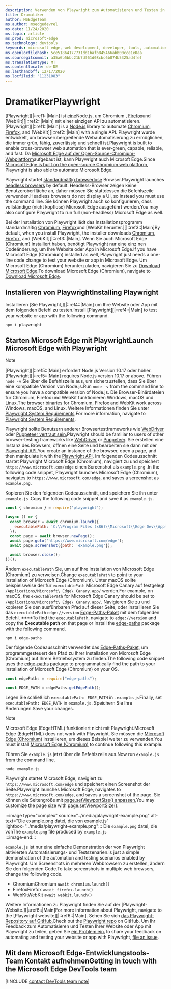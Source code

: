 ```yaml
---
description: Verwenden von Playwright zum Automatisieren und Testen in Microsoft Edge
title: Dramatiker
author: MSEdgeTeam
ms.author: msedgedevrel
ms.date: 11/24/2020
ms.topic: article
ms.prod: microsoft-edge
ms.technology: devtools
keywords: microsoft edge, web development, developer, tools, automation, test, playwright, node, javascript, npm
ms.openlocfilehash: 5ce51864177731dd1bafb845466abb00cce1e0aa
ms.sourcegitcommit: a35a6b5bbc21b7df61d08cbc6b074b5325ad4fef
ms.translationtype: MT
ms.contentlocale: de-DE
ms.lasthandoff: 12/17/2020
ms.locfileid: "11231083"
---
```

# <span data-ttu-id="70bb3-104">Dramatiker</span><span class="sxs-lookup"><span data-stu-id="70bb3-104">Playwright</span></span>  

<span data-ttu-id="70bb3-105">[Playwright][|::ref1::|Main] ist [eine][NodejsMain]Node.js, um Chromium [,][ChromiumHome] [Firefox][FirefoxMain]und [WebKit][|::ref2::|Main] mit einer einzigen API zu automatisieren.</span><span class="sxs-lookup"><span data-stu-id="70bb3-105">[Playwright][|::ref1::|Main] is a [Node.js][NodejsMain] library to automate [Chromium][ChromiumHome], [Firefox][FirefoxMain], and [WebKit][|::ref2::|Main] with a single API.</span></span>  <span data-ttu-id="70bb3-106">Playwright wurde entwickelt, um browserübergreifende Webautomatisierung zu ermöglichen, die immer grün, fähig, zuverlässig und schnell ist.</span><span class="sxs-lookup"><span data-stu-id="70bb3-106">Playwright is built to enable cross-browser web automation that is ever-green, capable, reliable, and fast.</span></span>  <span data-ttu-id="70bb3-107">Da [Microsoft Edge auf der Open-Source-Chromium-Webplattform][MicrosoftBlogsWindowsExperience20181206]aufgebaut ist, kann Playwright auch Microsoft Edge.</span><span class="sxs-lookup"><span data-stu-id="70bb3-107">Since [Microsoft Edge is built on the open-source Chromium web platform][MicrosoftBlogsWindowsExperience20181206], Playwright is also able to automate Microsoft Edge.</span></span>  

<span data-ttu-id="70bb3-108">Playwright startet [standardmäßig browserlose][WikiHeadlessBrowser] Browser.</span><span class="sxs-lookup"><span data-stu-id="70bb3-108">Playwright launches [headless browsers][WikiHeadlessBrowser] by default.</span></span>  <span data-ttu-id="70bb3-109">Headless-Browser zeigen keine Benutzeroberfläche an, daher müssen Sie stattdessen die Befehlszeile verwenden.</span><span class="sxs-lookup"><span data-stu-id="70bb3-109">Headless browsers do not display a UI, so instead you must use the command line.</span></span>  <span data-ttu-id="70bb3-110">Sie können Playwright auch so konfigurieren, dass vollständige \(nicht kopflose\) Microsoft Edge ausgeführt werden.</span><span class="sxs-lookup"><span data-stu-id="70bb3-110">You may also configure Playwright to run full \(non-headless\) Microsoft Edge as well.</span></span>  

<span data-ttu-id="70bb3-111">Bei der Installation von Playwright lädt das Installationsprogramm standardmäßig [Chromium][ChromiumHome], [Firefox][FirefoxMain]und [WebKit herunter.][|::ref3::|Main]</span><span class="sxs-lookup"><span data-stu-id="70bb3-111">By default, when you install Playwright, the installer downloads [Chromium][ChromiumHome], [Firefox][FirefoxMain], and [WebKit][|::ref3::|Main].</span></span>  <span data-ttu-id="70bb3-112">Wenn Sie auch Microsoft Edge \(Chromium\) installiert haben, benötigt Playwright nur eine einz nen Codeänderung, um Ihre Website oder App in Microsoft Edge.</span><span class="sxs-lookup"><span data-stu-id="70bb3-112">If you have Microsoft Edge \(Chromium\) installed as well, Playwright just needs a one-line code change to test your website or app in Microsoft Edge.</span></span>  <span data-ttu-id="70bb3-113">Um Microsoft Edge \(Chromium\) herunterzuladen, navigieren Sie zu [Download Microsoft Edge][MicrosoftEdgeDownload].</span><span class="sxs-lookup"><span data-stu-id="70bb3-113">To download Microsoft Edge \(Chromium\), navigate to [Download Microsoft Edge][MicrosoftEdgeDownload].</span></span>  

## <span data-ttu-id="70bb3-114">Installieren von Playwright</span><span class="sxs-lookup"><span data-stu-id="70bb3-114">Installing Playwright</span></span>  

<span data-ttu-id="70bb3-115">Installieren [Sie Playwright,][|::ref4::|Main] um Ihre Website oder App mit dem folgenden Befehl zu testen.</span><span class="sxs-lookup"><span data-stu-id="70bb3-115">Install [Playwright][|::ref4::|Main] to test your website or app with the following command.</span></span>  

```shell
npm i playwright
```  

## <span data-ttu-id="70bb3-116">Starten Microsoft Edge mit Playwright</span><span class="sxs-lookup"><span data-stu-id="70bb3-116">Launch Microsoft Edge with Playwright</span></span>  

> [!NOTE]
> <span data-ttu-id="70bb3-117">[Playwright][|::ref5::|Main] erfordert Node.js Version 10.17 oder höher.</span><span class="sxs-lookup"><span data-stu-id="70bb3-117">[Playwright][|::ref5::|Main] requires Node.js version 10.17 or above.</span></span> <span data-ttu-id="70bb3-118">Führen `node -v` Sie über die Befehlszeile aus, um sicherzustellen, dass Sie über eine kompatible Version von Node.js.</span><span class="sxs-lookup"><span data-stu-id="70bb3-118">Run `node -v` from the command line to ensure you have a compatible version of Node.js.</span></span>  <span data-ttu-id="70bb3-119">Die Browser-Binärdateien für Chromium, Firefox und WebKit funktionieren Windows, macOS und Linux.</span><span class="sxs-lookup"><span data-stu-id="70bb3-119">The browser binaries for Chromium, Firefox and WebKit work across Windows, macOS, and Linux.</span></span> <span data-ttu-id="70bb3-120">Weitere Informationen finden Sie unter [Playwright System Requirements][PlaywrightSystemRequirements].</span><span class="sxs-lookup"><span data-stu-id="70bb3-120">For more information, navigate to [Playwright System Requirements][PlaywrightSystemRequirements].</span></span>  

<span data-ttu-id="70bb3-121">Playwright sollte Benutzern anderer Browsertestframeworks wie [WebDriver][WebDriverChromiumMain] oder [Puppeteer vertraut sein.][PuppeteerMain]</span><span class="sxs-lookup"><span data-stu-id="70bb3-121">Playwright should be familiar to users of other browser-testing frameworks like [WebDriver][WebDriverChromiumMain] or [Puppeteer][PuppeteerMain].</span></span>  <span data-ttu-id="70bb3-122">Sie erstellen eine Instanz des Browsers, öffnen eine Seite und bearbeiten sie dann mit der [Playwright-API.][PlaywrightAPIReference]</span><span class="sxs-lookup"><span data-stu-id="70bb3-122">You create an instance of the browser, open a page, and then manipulate it with the [Playwright API][PlaywrightAPIReference].</span></span>  <span data-ttu-id="70bb3-123">Im folgenden Codeausschnitt startet Playwright Microsoft Edge \(Chromium\), navigiert zu und speichert `https://www.microsoft.com/edge` einen Screenshot als `example.png` .</span><span class="sxs-lookup"><span data-stu-id="70bb3-123">In the following code snippet, Playwright launches Microsoft Edge \(Chromium\), navigates to `https://www.microsoft.com/edge`, and saves a screenshot as `example.png`.</span></span>  

<span data-ttu-id="70bb3-124">Kopieren Sie den folgenden Codeausschnitt, und speichern Sie ihn unter `example.js` .</span><span class="sxs-lookup"><span data-stu-id="70bb3-124">Copy the following code snippet and save it as `example.js`.</span></span>  

```javascript
const { chromium } = require('playwright');

(async () => {
  const browser = await chromium.launch({
    executablePath: 'C:\\Program Files (x86)\\Microsoft\\Edge Dev\\Application\\msedge.exe'
  });
  const page = await browser.newPage();
  await page.goto('https://www.microsoft.com/edge');
  await page.screenshot({path: 'example.png'});

  await browser.close();
})();
```  

<span data-ttu-id="70bb3-125">Ändern `executablePath` Sie, um auf Ihre Installation von Microsoft Edge \(Chromium\) zu verweisen.</span><span class="sxs-lookup"><span data-stu-id="70bb3-125">Change `executablePath` to point to your installation of Microsoft Edge \(Chromium\).</span></span>  <span data-ttu-id="70bb3-126">Unter macOS sollte beispielsweise der für `executablePath` Microsoft Edge Canary auf festgelegt `/Applications/Microsoft\ Edge\ Canary.app/` werden.</span><span class="sxs-lookup"><span data-stu-id="70bb3-126">For example, on macOS, the `executablePath` for Microsoft Edge Canary should be set to `/Applications/Microsoft\ Edge\ Canary.app/`.</span></span>  <span data-ttu-id="70bb3-127">Navigieren Sie zu und kopieren Sie den ausführbaren Pfad auf dieser Seite, oder installieren Sie das `executablePath` `edge://version` [Edge-Paths-Paket][npmEdgePaths] mit dem folgenden Befehl. \*\*\*\*</span><span class="sxs-lookup"><span data-stu-id="70bb3-127">To find the `executablePath`, navigate to `edge://version` and copy the **Executable path** on that page or install the [edge-paths][npmEdgePaths] package with the following command.</span></span>  

```shell
npm i edge-paths
```  

<span data-ttu-id="70bb3-128">Der folgende Codeausschnitt verwendet das [Edge-Paths-Paket,][npmEdgePaths] um programmgesteuert den Pfad zu Ihrer Installation von Microsoft Edge \(Chromium\) auf Ihrem Betriebssystem zu finden.</span><span class="sxs-lookup"><span data-stu-id="70bb3-128">The following code snippet uses the [edge-paths][npmEdgePaths] package to programmatically find the path to your installation of Microsoft Edge \(Chromium\) on your OS.</span></span>  

```javascript
const edgePaths = require("edge-paths");

const EDGE_PATH = edgePaths.getEdgePath();
```  

<span data-ttu-id="70bb3-129">Legen Sie schließlich `executablePath: EDGE_PATH` in . `example.js`</span><span class="sxs-lookup"><span data-stu-id="70bb3-129">Finally, set `executablePath: EDGE_PATH` in `example.js`.</span></span>  <span data-ttu-id="70bb3-130">Speichern Sie Ihre Änderungen.</span><span class="sxs-lookup"><span data-stu-id="70bb3-130">Save your changes.</span></span>  

> [!NOTE]
> <span data-ttu-id="70bb3-131">Microsoft Edge \(EdgeHTML\) funktioniert nicht mit Playwright.</span><span class="sxs-lookup"><span data-stu-id="70bb3-131">Microsoft Edge \(EdgeHTML\) does not work with Playwright.</span></span>  <span data-ttu-id="70bb3-132">Sie müssen die [Microsoft Edge \(Chromium\)][MicrosoftEdgeDownload] installieren, um dieses Beispiel weiter zu verwenden.</span><span class="sxs-lookup"><span data-stu-id="70bb3-132">You must install [Microsoft Edge \(Chromium\)][MicrosoftEdgeDownload] to continue following this example.</span></span>  

<span data-ttu-id="70bb3-133">Führen Sie `example.js` jetzt über die Befehlszeile aus.</span><span class="sxs-lookup"><span data-stu-id="70bb3-133">Now run `example.js` from the command line.</span></span>  

```shell
node example.js
```  

<span data-ttu-id="70bb3-134">Playwright startet Microsoft Edge, navigiert zu `https://www.microsoft.com/edge` und speichert einen Screenshot der Seite.</span><span class="sxs-lookup"><span data-stu-id="70bb3-134">Playwright launches Microsoft Edge, navigates to `https://www.microsoft.com/edge`, and saves a screenshot of the page.</span></span>  <span data-ttu-id="70bb3-135">Sie können die Seitengröße mit [page.setViewportSize() anpassen.][PlaywrightAPIPageSetViewport]</span><span class="sxs-lookup"><span data-stu-id="70bb3-135">You may customize the page size with [page.setViewportSize()][PlaywrightAPIPageSetViewport].</span></span>  

:::image type="complex" source="../media/playwright-example.png" alt-text="Die example.png datei, die von example.js" lightbox="../media/playwright-example.png":::
    <span data-ttu-id="70bb3-137">Die `example.png` datei, die von</span><span class="sxs-lookup"><span data-stu-id="70bb3-137">The `example.png` file produced by</span></span> `example.js`  
:::image-end:::  

`example.js` <span data-ttu-id="70bb3-138">ist nur eine einfache Demonstration der von Playwright aktivierten Automatisierungs- und Testszenarien.</span><span class="sxs-lookup"><span data-stu-id="70bb3-138">is just a simple demonstration of the automation and testing scenarios enabled by Playwright.</span></span>  <span data-ttu-id="70bb3-139">Um Screenshots in mehreren Webbrowsern zu erstellen, ändern Sie den folgenden Code.</span><span class="sxs-lookup"><span data-stu-id="70bb3-139">To take screenshots in multiple web browsers, change the following code.</span></span>  

*   <span data-ttu-id="70bb3-140">Chromium</span><span class="sxs-lookup"><span data-stu-id="70bb3-140">Chromium</span></span>  `await chromium.launch()`  
*   <span data-ttu-id="70bb3-141">Firefox</span><span class="sxs-lookup"><span data-stu-id="70bb3-141">Firefox</span></span>  `await firefox.launch()`  
*   <span data-ttu-id="70bb3-142">WebKit</span><span class="sxs-lookup"><span data-stu-id="70bb3-142">WebKit</span></span>  `await webkit.launch()`  

<span data-ttu-id="70bb3-143">Weitere Informationen zu Playwright finden Sie auf der [Playwright-Website.][|::ref6::|Main]</span><span class="sxs-lookup"><span data-stu-id="70bb3-143">For more information about Playwright, navigate to the [Playwright website][|::ref6::|Main].</span></span>  <span data-ttu-id="70bb3-144">Sehen Sie sich [das Playwright-Repository auf GitHub.][PlaywrightRepo]</span><span class="sxs-lookup"><span data-stu-id="70bb3-144">Check out the  [Playwright repo][PlaywrightRepo] on GitHub.</span></span>  <span data-ttu-id="70bb3-145">Um Ihr Feedback zum Automatisieren und Testen Ihrer Website oder App mit Playwright zu teilen, geben Sie [ein Problem ein.][PlaywrightRepoNewIssue]</span><span class="sxs-lookup"><span data-stu-id="70bb3-145">To share your feedback on automating and testing your website or app with Playwright, [file an issue][PlaywrightRepoNewIssue].</span></span>  

## <span data-ttu-id="70bb3-146">Mit dem Microsoft Edge-Entwicklungstools-Team Kontakt aufnehmen</span><span class="sxs-lookup"><span data-stu-id="70bb3-146">Getting in touch with the Microsoft Edge DevTools team</span></span>  

[!INCLUDE [contact DevTools team note](../devtools-guide-chromium/includes/contact-devtools-team-note.md)]  

<!-- links -->  

[WebdriverChromiumMain]: ../webdriver-chromium/index.md "WebDriver (Chromium) | Microsoft Docs"  
[PuppeteerMain]: ../puppeteer/index.md "| Microsoft Docs"  

[MicrosoftBlogsWindowsExperience20181206]: https://blogs.windows.com/windowsexperience/2018/12/06/microsoft-edge-making-the-web-better-through-more-open-source-collaboration "Microsoft Edge: Verbessern des Webs durch mehr Open-Source-Zusammenarbeit | Microsoft Experience Blog"  

[MicrosoftEdgeDownload]: https://microsoft.com/edge "Download Microsoft Edge"  

[ChromiumHome]: https://www.chromium.org/Home "Chromium | Die Chromium Projekte"  

[FirefoxMain]: https://www.mozilla.org/firefox "Mozilla Firefox"  

[NodejsMain]: https://nodejs.org "Node.js"  

[npmEdgePaths]: https://www.npmjs.com/package/edge-paths "edge-paths | npm"  

[PlaywrightMain]: https://playwright.dev "Playwright"  
[PlaywrightAPIReference]: https://playwright.dev#?path=docs/api.md "Playwright-API-Referenz"  
[PlaywrightAPIPageSetViewport]: https://playwright.dev#?path=docs%2Fapi.md&q=pagesetviewportsizeviewportsize "page.setViewportSize(viewportSize) | Playwright-API-Referenz"    
[PlaywrightSystemRequirements]: https://playwright.dev#?path=docs/intro.md&q=system-requirements "Playwright System Requirements"  

[PlaywrightRepo]: https://github.com/microsoft/playwright "Playwright | GitHub"  
[PlaywrightRepoNewIssue]: https://github.com/microsoft/playwright/issues/new/choose "Neues Problem im Playwright-Repository | GitHub"  

[WebKitMain]: https://webkit.org "WebKit"  

[WikiHeadlessBrowser]: https://en.wikipedia.org/wiki/Headless_browser "Monitorlose Browser-| Wikipedia"  
